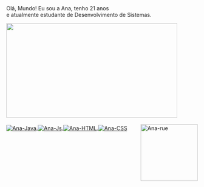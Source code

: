 ## 
Olá, Mundo! 
Eu sou a Ana, tenho 21 anos <br> e atualmente estudante de Desenvolvimento de Sistemas.
<div>
  <a href="https://github.com/afloradda">
  <img height="250" width="450" src="https://github-readme-stats.vercel.app/api/top-langs/?username=afloradda&layout=compact&show_icons=true&theme=synthwave"/>
</div>


<div style="display: inline_block"><br>
    <img align="center" alt="Ana-Java"
src="https://img.shields.io/badge/Java-ED8B00?style=for-the-badge&logo=openjdk&logoColor=white">
    <img align="center" alt="Ana-Js"  
src="https://img.shields.io/badge/JavaScript-F7DF1E?style=for-the-badge&logo=javascript&logoColor=black" >
    <img align="center" alt="Ana-HTML" 
src="https://img.shields.io/badge/HTML5-E34F26?style=for-the-badge&logo=html5&logoColor=white">
    <img align="center" alt="Ana-CSS"
src="https://img.shields.io/badge/CSS3-1572B6?style=for-the-badge&logo=css3&logoColor=white">
    <img align="right" alt="Ana-rue" heigth="50" width="150" src="https://media.tenor.com/fMH7i_iylrEAAAAC/euphoria-rue.gif">
</div>


## 

